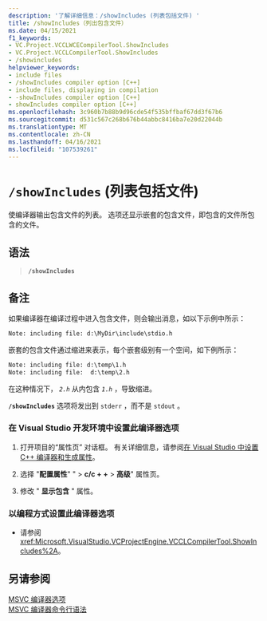 ```yaml
---
description: '了解详细信息：/showIncludes (列表包括文件) '
title: /showIncludes（列出包含文件）
ms.date: 04/15/2021
f1_keywords:
- VC.Project.VCCLWCECompilerTool.ShowIncludes
- VC.Project.VCCLCompilerTool.ShowIncludes
- /showincludes
helpviewer_keywords:
- include files
- /showIncludes compiler option [C++]
- include files, displaying in compilation
- -showIncludes compiler option [C++]
- showIncludes compiler option [C++]
ms.openlocfilehash: 3c960b7b88b9d96cde54f535bffbaf67dd3f67b6
ms.sourcegitcommit: d531c567c268b676b44abbc8416ba7e20d22044b
ms.translationtype: MT
ms.contentlocale: zh-CN
ms.lasthandoff: 04/16/2021
ms.locfileid: "107539261"
---
```

# <a name="showincludes-list-include-files"></a>`/showIncludes` (列表包括文件) 

使编译器输出包含文件的列表。 选项还显示嵌套的包含文件，即包含的文件所包含的文件。

## <a name="syntax"></a>语法

> **`/showIncludes`**

## <a name="remarks"></a>备注

如果编译器在编译过程中进入包含文件，则会输出消息，如以下示例中所示：

```cmd
Note: including file: d:\MyDir\include\stdio.h
```

嵌套的包含文件通过缩进来表示，每个嵌套级别有一个空间，如下例所示：

```cmd
Note: including file: d:\temp\1.h
Note: including file:  d:\temp\2.h
```

在这种情况下， *`2.h`* 从内包含 *`1.h`* ，导致缩进。

**`/showIncludes`** 选项将发出到 `stderr` ，而不是 `stdout` 。

### <a name="to-set-this-compiler-option-in-the-visual-studio-development-environment"></a>在 Visual Studio 开发环境中设置此编译器选项

1. 打开项目的“属性页”  对话框。 有关详细信息，请参阅[在 Visual Studio 中设置 C++ 编译器和生成属性](../working-with-project-properties.md)。

1. 选择 "**配置属性**" "  >  **c/c + +**  >  **高级**" 属性页。

1. 修改 " **显示包含** " 属性。

### <a name="to-set-this-compiler-option-programmatically"></a>以编程方式设置此编译器选项

- 请参阅 <xref:Microsoft.VisualStudio.VCProjectEngine.VCCLCompilerTool.ShowIncludes%2A>。

## <a name="see-also"></a>另请参阅

[MSVC 编译器选项](compiler-options.md)\
[MSVC 编译器命令行语法](compiler-command-line-syntax.md)
